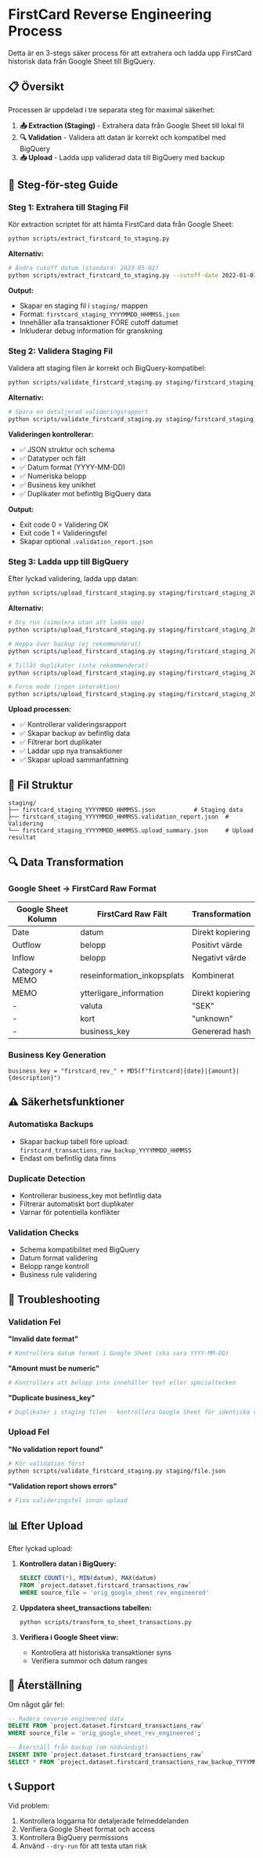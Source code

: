 # FirstCard Reverse Engineering Process

Detta är en 3-stegs säker process för att extrahera och ladda upp FirstCard historisk data från Google Sheet till BigQuery.

## 📋 Översikt

Processen är uppdelad i tre separata steg för maximal säkerhet:

1. **📤 Extraction (Staging)** - Extrahera data från Google Sheet till lokal fil
2. **🔍 Validation** - Validera att datan är korrekt och kompatibel med BigQuery
3. **📥 Upload** - Ladda upp validerad data till BigQuery med backup

## 🚀 Steg-för-steg Guide

### Steg 1: Extrahera till Staging Fil

Kör extraction scriptet för att hämta FirstCard data från Google Sheet:

```bash
python scripts/extract_firstcard_to_staging.py
```

**Alternativ:**
```bash
# Ändra cutoff datum (standard: 2023-05-01)
python scripts/extract_firstcard_to_staging.py --cutoff-date 2022-01-01
```

**Output:**
- Skapar en staging fil i `staging/` mappen
- Format: `firstcard_staging_YYYYMMDD_HHMMSS.json`
- Innehåller alla transaktioner FÖRE cutoff datumet
- Inkluderar debug information för granskning

### Steg 2: Validera Staging Fil

Validera att staging filen är korrekt och BigQuery-kompatibel:

```bash
python scripts/validate_firstcard_staging.py staging/firstcard_staging_20231201_143022.json
```

**Alternativ:**
```bash
# Spara en detaljerad valideringsrapport
python scripts/validate_firstcard_staging.py staging/firstcard_staging_20231201_143022.json --save-report
```

**Valideringen kontrollerar:**
- ✅ JSON struktur och schema
- ✅ Datatyper och fält
- ✅ Datum format (YYYY-MM-DD)
- ✅ Numeriska belopp
- ✅ Business key unikhet
- ✅ Duplikater mot befintlig BigQuery data

**Output:**
- Exit code 0 = Validering OK
- Exit code 1 = Valideringsfel
- Skapar optional `.validation_report.json`

### Steg 3: Ladda upp till BigQuery

Efter lyckad validering, ladda upp datan:

```bash
python scripts/upload_firstcard_staging.py staging/firstcard_staging_20231201_143022.json
```

**Alternativ:**
```bash
# Dry run (simulera utan att ladda upp)
python scripts/upload_firstcard_staging.py staging/firstcard_staging_20231201_143022.json --dry-run

# Hoppa över backup (ej rekommenderat)
python scripts/upload_firstcard_staging.py staging/firstcard_staging_20231201_143022.json --no-backup

# Tillåt duplikater (inte rekommenderat)
python scripts/upload_firstcard_staging.py staging/firstcard_staging_20231201_143022.json --allow-duplicates

# Force mode (ingen interaktion)
python scripts/upload_firstcard_staging.py staging/firstcard_staging_20231201_143022.json --force
```

**Upload processen:**
- ✅ Kontrollerar valideringsrapport
- ✅ Skapar backup av befintlig data
- ✅ Filtrerar bort duplikater
- ✅ Laddar upp nya transaktioner
- ✅ Skapar upload sammanfattning

## 📁 Fil Struktur

```
staging/
├── firstcard_staging_YYYYMMDD_HHMMSS.json           # Staging data
├── firstcard_staging_YYYYMMDD_HHMMSS.validation_report.json  # Validering
└── firstcard_staging_YYYYMMDD_HHMMSS.upload_summary.json     # Upload resultat
```

## 🔍 Data Transformation

### Google Sheet → FirstCard Raw Format

| Google Sheet Kolumn | FirstCard Raw Fält | Transformation |
|-------------------|-------------------|---------------|
| Date | datum | Direkt kopiering |
| Outflow | belopp | Positivt värde |
| Inflow | belopp | Negativt värde |
| Category + MEMO | reseinformation_inkopsplats | Kombinerat |
| MEMO | ytterligare_information | Direkt kopiering |
| - | valuta | "SEK" |
| - | kort | "unknown" |
| - | business_key | Genererad hash |

### Business Key Generation

```
business_key = "firstcard_rev_" + MD5(f"firstcard|{date}|{amount}|{description}")
```

## ⚠️ Säkerhetsfunktioner

### Automatiska Backups
- Skapar backup tabell före upload: `firstcard_transactions_raw_backup_YYYYMMDD_HHMMSS`
- Endast om befintlig data finns

### Duplicate Detection
- Kontrollerar business_key mot befintlig data
- Filtrerar automatiskt bort duplikater
- Varnar för potentiella konflikter

### Validation Checks
- Schema kompatibilitet med BigQuery
- Datum format validering
- Belopp range kontroll
- Business rule validering

## 🐛 Troubleshooting

### Validation Fel

**"Invalid date format"**
```bash
# Kontrollera datum format i Google Sheet (ska vara YYYY-MM-DD)
```

**"Amount must be numeric"**
```bash
# Kontrollera att belopp inte innehåller text eller specialtecken
```

**"Duplicate business_key"**
```bash
# Duplikater i staging filen - kontrollera Google Sheet för identiska rader
```

### Upload Fel

**"No validation report found"**
```bash
# Kör validation först
python scripts/validate_firstcard_staging.py staging/file.json
```

**"Validation report shows errors"**
```bash
# Fixa valideringsfel innan upload
```

## 📊 Efter Upload

Efter lyckad upload:

1. **Kontrollera datan i BigQuery:**
   ```sql
   SELECT COUNT(*), MIN(datum), MAX(datum) 
   FROM `project.dataset.firstcard_transactions_raw` 
   WHERE source_file = 'orig_google_sheet_rev_engineered'
   ```

2. **Uppdatera sheet_transactions tabellen:**
   ```bash
   python scripts/transform_to_sheet_transactions.py
   ```

3. **Verifiera i Google Sheet view:**
   - Kontrollera att historiska transaktioner syns
   - Verifiera summor och datum ranges

## 🔄 Återställning

Om något går fel:

```sql
-- Radera reverse engineered data
DELETE FROM `project.dataset.firstcard_transactions_raw` 
WHERE source_file = 'orig_google_sheet_rev_engineered';

-- Återställ från backup (om nödvändigt)
INSERT INTO `project.dataset.firstcard_transactions_raw`
SELECT * FROM `project.dataset.firstcard_transactions_raw_backup_YYYYMMDD_HHMMSS`;
```

## 📞 Support

Vid problem:
1. Kontrollera loggarna för detaljerade felmeddelanden
2. Verifiera Google Sheet format och access
3. Kontrollera BigQuery permissions
4. Använd `--dry-run` för att testa utan risk 